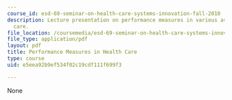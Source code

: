 ```yaml
---
course_id: esd-69-seminar-on-health-care-systems-innovation-fall-2010
description: Lecture presentation on performance measures in various aspects of health
  care.
file_location: /coursemedia/esd-69-seminar-on-health-care-systems-innovation-fall-2010/e5eea92b9ef534f02c19cdf111f699f3_MITESD_69F10_lecture4.pdf
file_type: application/pdf
layout: pdf
title: Performance Measures in Health Care
type: course
uid: e5eea92b9ef534f02c19cdf111f699f3

---
```

None